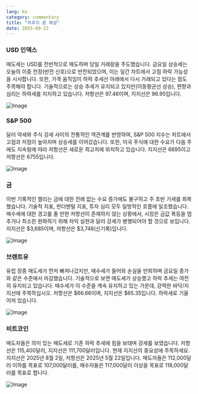 ```yaml
---
lang: ko
category: commentary
title: "하루의 끝 해설"
date: 2025-09-22
---
```


### USD 인덱스

매도세는 USD를 전반적으로 매도하며 당일 거래량을 주도했습니다. 금요일 상승세는 오늘의 이중 천장(반전 신호)으로 반전되었으며, 이는 일간 차트에서 고점 하락 가능성을 시사합니다. 또한, 가격 움직임이 하락 추세선 아래에서 다시 거래되고 있다는 점도 주목해야 합니다. 기술적으로는 상승 추세가 유지되고 있지만(이동평균선 상승), 편향과 심리는 하락세를 지지하고 있습니다. 저항선은 97.46이며, 지지선은 96.95입니다.

![Image](https://markleighedu.github.io/img/Sep-2025/22-Sep-2025/usdindex.jpg)

### S&P 500

달러 약세와 주식 강세 사이의 전통적인 역관계를 반영하여, S&P 500 지수는 차트에서 고점과 저점이 높아지며 상승세를 이어갔습니다. 또한, 미국 주식에 대한 수요가 다음 주에도 지속됨에 따라 저항선은 새로운 최고치에 위치하고 있습니다. 지지선은 6695이고 저항선은 6755입니다.

![Image](https://markleighedu.github.io/img/Sep-2025/22-Sep-2025/sp500.jpg)

### 금

이번 기록적인 랠리는 금에 대한 전례 없는 수요 증가에도 불구하고 주 초반 기세를 회복했습니다. 기술적 지표, 펀더멘털 지표, 투자 심리 모두 일방적인 흐름에 일조했습니다. 매수세에 대한 경고를 줄 만한 저항선이 존재하지 않는 상황에서, 시장은 금값 폭등을 멈추거나 최소한 완화하기 위해 차익 실현과 달러 강세가 병행되어야 할 것으로 보입니다. 지지선은 $3,685이며, 저항선은 $3,748(신기록)입니다.

![Image](https://markleighedu.github.io/img/Sep-2025/22-Sep-2025/gold.jpg)

### 브렌트유

유럽 장중 매도세가 먼저 빠져나갔지만, 매수세가 들어와 손실을 만회하며 금요일 종가와 같은 수준에서 마감했습니다. 기술적으로 보면 매도세가 상승했고 하락 추세는 여전히 유지되고 있습니다. 매수세가 이 수준을 계속 유지하고 있는 가운데, 강력한 바닥/지지선에 주목하십시오. 저항선은 $66.66이며, 지지선은 $65.35입니다. 하락세로 기울어져 있습니다.

![Image](https://markleighedu.github.io/img/Sep-2025/22-Sep-2025/brentoil.jpg)

### 비트코인

매도자들은 의미 있는 매도세로 기존 하락 추세에 힘을 보태며 강세를 보였습니다. 저항선은 115,400달러, 지지선은 111,700달러입니다. 현재 지지선의 중요성에 주목하세요. 지지선은 2025년 8월 2일, 저항선은 2025년 5월 22일입니다. 매도자들은 112,000달러 이하를 목표로 107,000달러를, 매수자들은 117,000달러 이상을 목표로 118,000달러를 목표로 합니다.

![Image](https://markleighedu.github.io/img/Sep-2025/22-Sep-2025/bitcoin.jpg)

